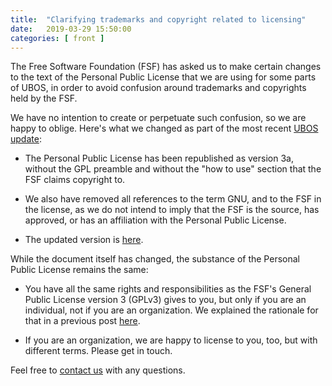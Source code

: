 ```yaml
---
title:  "Clarifying trademarks and copyright related to licensing"
date:   2019-03-29 15:50:00
categories: [ front ]
---
```


The Free Software Foundation (FSF) has asked us to make certain changes to the text of
the Personal Public License that we are using for some parts of UBOS, in order to avoid
confusion around trademarks and copyrights held by the FSF.

We have no intention to create or perpetuate such confusion, so we are happy to oblige.
Here's what we changed as part of the most recent
[UBOS update](/blog/2019/03/29/update/):

* The Personal Public License has been republished as version 3a, without the GPL
  preamble and without the "how to use" section that the FSF claims copyright to.

* We also have removed all references to the term GNU, and to the FSF in the license, as
  we do not intend to imply that the FSF is the source, has approved, or has an
  affiliation with the Personal Public License.

* The updated version is [here](https://github.com/uboslinux/ubos-admin/blob/master/LICENSE).

While the document itself has changed, the substance of the Personal Public License
remains the same:

* You have all the same rights and responsibilities as the FSF's General Public License
  version 3 (GPLv3) gives to you, but only if you are an individual, not if you are an
  organization. We explained the rationale for that in a previous post
  [here](/blog/2018/03/02/ubos-license/).

* If you are an organization, we are happy to license to you, too, but with different
  terms. Please get in touch.

Feel free to [contact us](/community/) with any questions.
